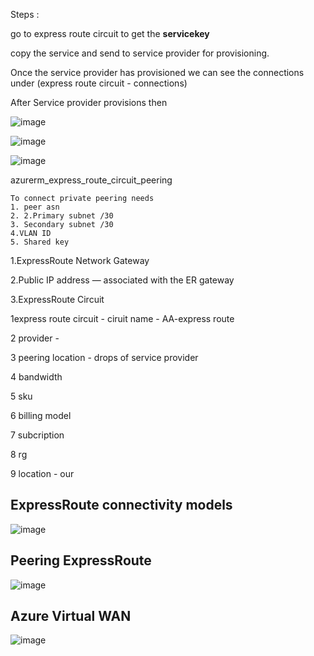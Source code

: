 
Steps :

go to express route circuit to get the __servicekey__

copy the service and send to service provider for provisioning.

Once the service provider has provisioned we can see the connections under (express route circuit - connections)





After Service provider provisions then

![image](https://user-images.githubusercontent.com/33985509/124996733-bf33a780-e049-11eb-8d9e-812023afb5dc.png)

![image](https://user-images.githubusercontent.com/33985509/124996900-0fab0500-e04a-11eb-9ed2-15ada54145eb.png)

![image](https://user-images.githubusercontent.com/33985509/124996967-27828900-e04a-11eb-9482-4356bf3f0fcc.png)




azurerm_express_route_circuit_peering
~~~
To connect private peering needs 
1. peer asn 
2. 2.Primary subnet /30 
3. Secondary subnet /30
4.VLAN ID 
5. Shared key 
~~~







1.ExpressRoute Network Gateway

2.Public IP address — associated with the ER gateway

3.ExpressRoute Circuit



1express route circuit - ciruit name - AA-express route

2 provider - 

3 peering location - drops of service provider

4 bandwidth

5 sku

6 billing model

7 subcription

8 rg

9 location - our






## ExpressRoute connectivity models

![image](https://user-images.githubusercontent.com/33985509/124996003-89da8a00-e048-11eb-832f-56d609ab0d93.png)

## Peering ExpressRoute

![image](https://user-images.githubusercontent.com/33985509/124996139-be4e4600-e048-11eb-90a0-dafc1e4d56cd.png)


## Azure Virtual WAN

![image](https://user-images.githubusercontent.com/33985509/124997897-be9c1080-e04b-11eb-8734-f356b39c5f0d.png)
